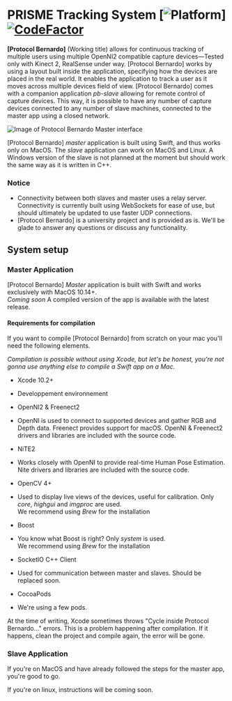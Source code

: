# PRISME Tracking System [![Platform](https://img.shields.io/badge/platform-macos%20%7C%20linux-lightgrey.svg)] [![CodeFactor](https://www.codefactor.io/repository/github/boisier/protocol-bernardo/badge)](https://www.codefactor.io/repository/github/boisier/protocol-bernardo)

**[Protocol Bernardo]** (Working title) allows for continuous tracking of multiple users using multiple OpenNI2
compatible capture devices—Tested only with Kinect 2, RealSense under way.
[Protocol Bernardo] works by using a layout built inside the application, specifying how the devices 
are placed in the real world. It enables the application to track a user as it moves across multiple devices field of view.
[Protocol Bernardo] comes with a companion application *pb-slave* allowing for remote control of
capture devices. This way, it is possible to have any number of capture devices connected to any
number of slave machines, connected to the master app using a closed network. 

![Image of Protocol Bernardo Master interface](https://i.imgur.com/Dbr7nbL.png)

[Protocol Bernardo] *master* application is built using Swift, and thus works only on MacOS. The
*slave* application can work on MacOS and Linux. A Windows version of the slave is not planned at the moment but
should work the same way as it is written in C++.

### Notice

* Connectivity between both slaves and master uses a relay server. Connectivity is currently built using WebSockets
for ease of use, but should ultimately be updated to use faster UDP connections.
* [Protocol Bernardo] is a university project and is provided as is. We'll be glade to answer any questions
or discuss any functionality.

## System setup

### Master Application

[Protocol Bernardo] *Master* application is built with Swift and works exclusively with MacOS 10.14+.  
*Coming soon* A compiled version of the app is available with the latest release.

#### Requirements for compilation
If you want to compile [Protocol Bernardo] from scratch on your mac you'll need the following elements.

*Compilation is possible without using Xcode, but let's be honest, you're not gonna use anything else to
compile a Swift app on a Mac.*

* Xcode 10.2+
- Developpement environnement
* OpenNI2 & Freenect2
- OpenNI is used to connect to supported devices and gather RGB and Depth data. Freenect provides support for macOS.
OpenNI & Freenect2 drivers and libraries are included with the source code.
* NiTE2
- Works closely with OpenNI to provide real-time Human Pose Estimation.
Nite drivers and libraries are included with the source code.
* OpenCV 4+
- Used to display live views of the devices, useful for calibration. Only *core*, *highgui* and *imgproc* are used.  
We recommend using *Brew* for the installation
* Boost
- You know what Boost is right? Only *system* is used.  
We recommend using *Brew* for the installation
* SocketIO C++ Client
- Used for communication between master and slaves. Should be replaced soon.
* CocoaPods
- We're using a few pods.

At the time of writing, Xcode sometimes throws "Cycle inside Protocol Bernardo…" errors. This is a problem happening after compilation. If it happens, clean the project and compile again, the error will be gone.

### Slave Application

If you're on MacOS and have already followed the steps for the master app, you're good to go.

If you're on linux, instructions will be coming soon. 
